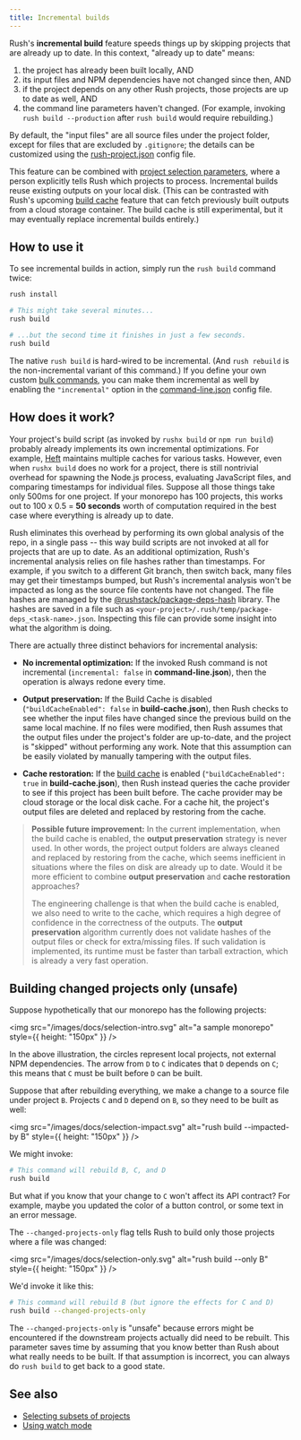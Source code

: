 ```yaml
---
title: Incremental builds
---
```


Rush's **incremental build** feature speeds things up by skipping projects that are already up to date.
In this context, "already up to date" means:

1. the project has already been built locally, AND
2. its input files and NPM dependencies have not changed since then, AND
3. if the project depends on any other Rush projects, those projects are up to date as well, AND
4. the command line parameters haven't changed. (For example, invoking `rush build --production`
   after `rush build` would require rebuilding.)

By default, the "input files" are all source files under the project folder, except for files that are excluded
by `.gitignore`; the details can be customized using the [rush-project.json](../configs/rush-project_json.md)
config file.

This feature can be combined with [project selection parameters](../developer/selecting_subsets.md),
where a person explicitly tells Rush which projects to process. Incremental builds reuse existing outputs on
your local disk. (This can be contrasted with Rush's upcoming
[build cache](../maintainer/build_cache.md)
feature that can fetch previously built outputs from a cloud storage container. The build cache is still experimental,
but it may eventually replace incremental builds entirely.)

## How to use it

To see incremental builds in action, simply run the `rush build` command twice:

```bash
rush install

# This might take several minutes...
rush build

# ...but the second time it finishes in just a few seconds.
rush build
```

The native `rush build` is hard-wired to be incremental. (And `rush rebuild` is the non-incremental variant of
this command.) If you define your own custom [bulk commands](../maintainer/custom_commands.md),
you can make them incremental as well by enabling the `"incremental"` option in
the [command-line.json](../configs/command-line_json.md) config file.

## How does it work?

Your project's build script (as invoked by `rushx build` or `npm run build`) probably already implements its own
incremental optimizations. For example, [Heft](https://rushstack.io/pages/heft/overview/) maintains multiple caches
for various tasks. However, even when `rushx build` does no work for a project, there is still nontrivial overhead
for spawning the Node.js process, evaluating JavaScript files, and comparing timestamps for individual files. Suppose
all those things take only 500ms for one project. If your monorepo has 100 projects, this works out to
100 x 0.5 = **50 seconds** worth of computation required in the best case where everything is already up to date.

Rush eliminates this overhead by performing its own global analysis of the repo, in a single pass -- this way
build scripts are not invoked at all for projects that are up to date. As an additional optimization, Rush's
incremental analysis relies on file hashes rather than timestamps. For example, if you switch to a different
Git branch, then switch back, many files may get their timestamps bumped, but Rush's incremental analysis won't
be impacted as long as the source file contents have not changed. The file hashes are managed by the
[@rushstack/package-deps-hash](https://www.npmjs.com/package/@rushstack/package-deps-hash) library.
The hashes are saved in a file such as `<your-project>/.rush/temp/package-deps_<task-name>.json`. Inspecting this
file can provide some insight into what the algorithm is doing.

There are actually three distinct behaviors for incremental analysis:

- **No incremental optimization:** If the invoked Rush command is not incremental (`incremental: false`
  in **command-line.json**), then the operation is always redone every time.

- **Output preservation:** If the Build Cache is disabled
  (`"buildCacheEnabled": false` in **build-cache.json**), then Rush checks to see whether the input files
  have changed since the previous build on the same local machine. If no files were modified, then Rush assumes
  that the output files under the project's folder are up-to-date, and the project is "skipped"
  without performing any work. Note that this assumption can be easily violated by manually tampering
  with the output files.

- **Cache restoration:** If the [build cache](../maintainer/build_cache.md) is enabled
  (`"buildCacheEnabled": true` in **build-cache.json**), then Rush instead queries the cache provider
  to see if this project has been built before. The cache provider may be cloud storage or the local disk cache.
  For a cache hit, the project's output files are deleted and replaced by restoring from the cache.

> **Possible future improvement:** In the current implementation, when the build cache is enabled, the
> **output preservation** strategy is never used. In other words, the project output folders are always
> cleaned and replaced by restoring from the cache, which seems inefficient in situations where
> the files on disk are already up to date. Would it be more efficient to combine **output preservation**
> and **cache restoration** approaches?
>
> The engineering challenge is that when the build cache is enabled, we also need to write to the cache,
> which requires a high degree of confidence in the correctness of the outputs. The **output preservation**
> algorithm currently does not validate hashes of the output files or check for extra/missing files.
> If such validation is implemented, its runtime must be faster than tarball extraction, which is
> already a very fast operation.

## Building changed projects only (unsafe)

Suppose hypothetically that our monorepo has the following projects:

<img src="/images/docs/selection-intro.svg" alt="a sample monorepo" style={{ height: "150px" }} />

In the above illustration, the circles represent local projects, not external NPM dependencies.
The arrow from `D` to `C` indicates that `D` depends on `C`; this means that `C` must be built before
`D` can be built.

Suppose that after rebuilding everything, we make a change to a source file under project `B`.
Projects `C` and `D` depend on `B`, so they need to be built as well:

<img src="/images/docs/selection-impact.svg" alt="rush build --impacted-by B" style={{ height: "150px" }} />

We might invoke:

```bash
# This command will rebuild B, C, and D
rush build
```

But what if you know that your change to `C` won't affect its API contract? For example, maybe you updated the
color of a button control, or some text in an error message.

The `--changed-projects-only` flag tells Rush to build only those projects where a file was changed:

<img src="/images/docs/selection-only.svg" alt="rush build --only B" style={{ height: "150px" }} />

We'd invoke it like this:

```bash
# This command will rebuild B (but ignore the effects for C and D)
rush build --changed-projects-only
```

The `--changed-projects-only` is "unsafe" because errors might be encountered if the downstream projects actually
did need to be rebuilt. This parameter saves time by assuming that you know better than Rush about what really needs
to be built. If that assumption is incorrect, you can always do `rush build` to get back to a good state.

## See also

- [Selecting subsets of projects](../developer/selecting_subsets.md)
- [Using watch mode](../advanced/watch_mode.md)
